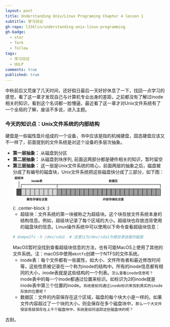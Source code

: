 ```yaml
---
layout: post
title: Understanding Unix/Linux Programing Chapter 4 lesson 1
subtitle: 学习日记
gh-repo: l33klin/understanding-unix-linux-programming
gh-badge:
  - star
  - fork
  - follow
tags:
  - 学习日记
  - UULP
comments: true
published: true
---
```


中秋前后又荒废了几天时间，还好假日最后一天好好休息了一下，找回一点学习的感觉，看了这一章才发现自己与计算机专业出身的差距，之前都没有了解过inode相关的知识，看到这个名词都一脸懵逼，最近看了这一章才对Unix文件系统有了一个全局的了解，废话不多说，进入主题。

### 今天的知识点：Unix文件系统的内部结构
硬盘是一些磁性盘片组成的一个设备，书中应该是指的机械硬盘，固态硬盘应该又不一样了，前面提到的文件系统是对这个设备的多层次抽象。
- **第一层抽象：** 从磁盘到分区
- **第二层抽象：** 从磁盘到块序列, 前面这两部分都是硬件相关的知识，暂时留空
- **第三层抽象：** 这一层是Unix文件系统的核心，前面两层的抽象之后，磁盘被分成了有编号的磁盘块，Unix文件系统把这些磁盘快分成了三部分，如下图：
![unix_file_system](/img/unix_file_system.jpg){: .center-block :}
    - 超级块：文件系统的第一块被称之为超级块。这个块存放文件系统本身的结构信息。例如，超级块记录了每个区域的大小。超级块也存放违背使用的磁盘块的信息。Linux操作系统中可以使用以下命令查看超级块信息：
    ```bash
    # dumpe2fs -h /dev/sda1  # 这里认为/dev/sda1为根目录挂载的磁盘
    ```
    MacOS暂时没找到查看超级块信息的方法，也有可能MacOS上使用了其他的文件系统。注：macOS中使用`mkntfs`创建一个NTFS的文件系统。
    - inode表：每个文件都有一些属性，如大小、文件所有者和最近修改时间等，这些性质被记录在一个称为inode的结构中。所有的inode信息都有相同的大小，inode表就是这些结构的一个列表。`怎么查看inode信息呢？`
    inode表中的每一个inode都通过位置来标识。如标识为2的inode就是inode表中第三个位置的inode。`系统是如何通过inode标识来找到真实的inode存放的位置呢？`
    - 数据区：文件的内容保存在这个区域，磁盘的每个块大小是一样的。如果文件内容超过了一个块的大小，则会保存在多个磁盘块中，`那么一个大文件很容易就保存在上千个磁盘块中，系统是如何追踪这些磁盘块的呢？`


古耐。